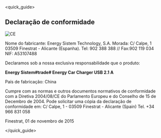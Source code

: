 <quick_guide>
## Declaração de conformidade

![CE](http://static.energysistem.com/images/manuals/39052/54887c2a4f567.jpg)

Nome do fabricante:
Energy Sistem Technology, S.A.
Morada: C/ Calpe, 1
03509 Finestrat - Alicante (Espanha).
Tel: 902 388 388 // Fax:902 119 034
NIF: A53107488

Declaramos sob a nossa exclusiva responsabilidade que o produto:

**Energy Sistem#trade# Energy Car Charger USB 2.1 A** 

País de fabricação: China 

Cumpre com as normas e outros documentos normativos de conformidade com a Diretiva
2004/08/CE do Parlamento Europeu e do Conselho de 15 de Decembro de 2004. Pode solicitar uma cópia da declaração de conformidade em: C/ Calpe, 1 - 03509 Finestrat - Alicante (Spain)
Tel. +34 966 831 058

Finestrat, 01 de novembro de 2015

</quick_guide>
